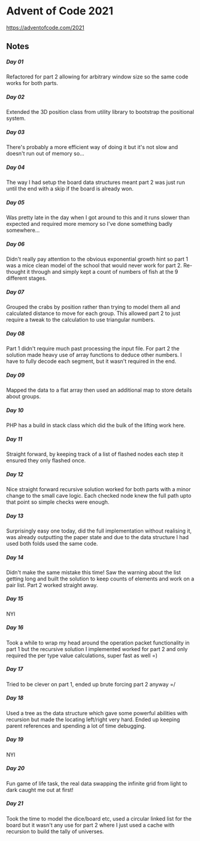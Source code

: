 # Advent of Code 2021

https://adventofcode.com/2021

## Notes

##### Day 01

Refactored for part 2 allowing for arbitrary window size so the same code works for both parts.

##### Day 02

Extended the 3D position class from utility library to bootstrap the positional system.

##### Day 03

There's probably a more efficient way of doing it but it's not slow and doesn't run out of memory so...

##### Day 04

The way I had setup the board data structures meant part 2 was just run until the end with a skip if the board is already won.

##### Day 05

Was pretty late in the day when I got around to this and it runs slower than expected and required more memory so I've done something badly somewhere...

##### Day 06

Didn't really pay attention to the obvious exponential growth hint so part 1 was a mice clean model of the school that would never work for part 2. Re-thought it through and simply kept a count of numbers of fish at the 9 different stages.

##### Day 07

Grouped the crabs by position rather than trying to model them all and calculated distance to move for each group. This allowed part 2 to just require a tweak to the calculation to use triangular numbers.

##### Day 08

Part 1 didn't require much past processing the input file. For part 2 the solution made heavy use of array functions to deduce other numbers. I have to fully decode each segment, but it wasn't required in the end.

##### Day 09

Mapped the data to a flat array then used an additional map to store details about groups.

##### Day 10

PHP has a build in stack class which did the bulk of the lifting work here.

##### Day 11

Straight forward, by keeping track of a list of flashed nodes each step it ensured they only flashed once.

##### Day 12

Nice straight forward recursive solution worked for both parts with a minor change to the small cave logic. Each checked node knew the full path upto that point so simple checks were enough.

##### Day 13

Surprisingly easy one today, did the full implementation without realising it, was already outputting the paper state and due to the data structure I had used both folds used the same code.

##### Day 14

Didn't make the same mistake this time! Saw the warning about the list getting long and built the solution to keep counts of elements and work on a pair list. Part 2 worked straight away.

##### Day 15

NYI

##### Day 16

Took a while to wrap my head around the operation packet functionality in part 1 but the recursive solution I implemented worked for part 2 and only required the per type value calculations, super fast as well =)

##### Day 17

Tried to be clever on part 1, ended up brute forcing part 2 anyway =/

##### Day 18

Used a tree as the data structure which gave some powerful abilities with recursion but made the locating left/right very hard. Ended up keeping parent references and spending a lot of time debugging.

##### Day 19

NYI

##### Day 20

Fun game of life task, the real data swapping the infinite grid from light to dark caught me out at first!

##### Day 21

Took the time to model the dice/board etc, used a circular linked list for the board but it wasn't any use for part 2 where I just used a cache with recursion to build the tally of universes.
